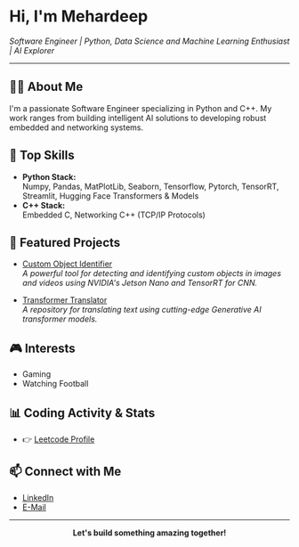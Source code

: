 <h1 align="left">Hi, I'm Mehardeep </h1>
<p align="left">
  <em>Software Engineer | Python, Data Science and Machine Learning Enthusiast | AI Explorer</em>
</p>

---

## 🧑‍💻 About Me

I'm a passionate Software Engineer specializing in Python and C++. My work ranges from building intelligent AI solutions to developing robust embedded and networking systems.

## 🚀 Top Skills

- **Python Stack:**  
  Numpy, Pandas, MatPlotLib, Seaborn, Tensorflow, Pytorch, TensorRT, Streamlit, Hugging Face Transformers & Models
- **C++ Stack:**  
  Embedded C, Networking C++ (TCP/IP Protocols)

## 🌟 Featured Projects

- [Custom Object Identifier](https://github.com/Mehardeep79/custom-object-identifier)  
  *A powerful tool for detecting and identifying custom objects in images and videos using NVIDIA's Jetson Nano and TensorRT for CNN.*

- [Transformer Translator](https://github.com/Mehardeep79/transformer-translator)  
  *A repository for translating text using cutting-edge Generative AI transformer models.*

## 🎮 Interests

- Gaming
- Watching Football

## 📊 Coding Activity & Stats

- 👉 [Leetcode Profile](https://leetcode.com/Mehardeep7/)

## 📫 Connect with Me

- [LinkedIn](https://www.linkedin.com/in/mehardeep-singh-sandhu/)
- [E-Mail](sandhu.mehardeep792003@gmail.com)

---

<p align="center">
  <b>Let's build something amazing together!</b>
</p>
